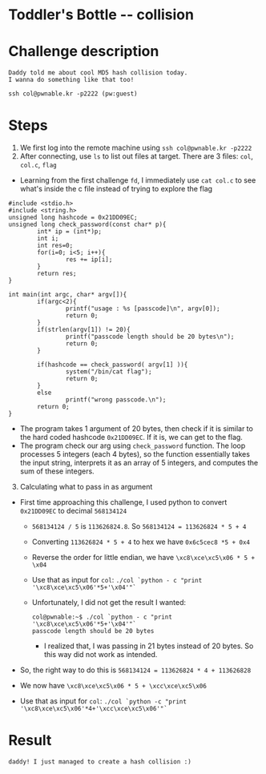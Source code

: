 # Toddler's Bottle -- collision

# Challenge description
```
Daddy told me about cool MD5 hash collision today.
I wanna do something like that too!

ssh col@pwnable.kr -p2222 (pw:guest)
```

# Steps
1. We first log into the remote machine using ```ssh col@pwnable.kr -p2222```
2. After connecting, use `ls` to list out files at target. There are 3 files: `col`, `col.c`, `flag`
- Learning from the first challenge `fd`, I immediately use ```cat col.c``` to see what's inside the c file instead of trying to explore the flag
```
#include <stdio.h>
#include <string.h>
unsigned long hashcode = 0x21DD09EC;
unsigned long check_password(const char* p){
        int* ip = (int*)p;
        int i;
        int res=0;
        for(i=0; i<5; i++){
                res += ip[i];
        }
        return res;
}

int main(int argc, char* argv[]){
        if(argc<2){
                printf("usage : %s [passcode]\n", argv[0]);
                return 0;
        }
        if(strlen(argv[1]) != 20){
                printf("passcode length should be 20 bytes\n");
                return 0;
        }

        if(hashcode == check_password( argv[1] )){
                system("/bin/cat flag");
                return 0;
        }
        else
                printf("wrong passcode.\n");
        return 0;
}
```

- The program takes 1 argument of 20 bytes, then check if it is similar to the hard coded hashcode `0x21DD09EC`. If it is, we can get to the flag.
- The program check our arg using `check_password` function. The loop processes 5 integers (each 4 bytes), so the function essentially takes the input string, 
interprets it as an array of 5 integers, and computes the sum of these integers.

3. Calculating what to pass in as argument
- First time approaching this challenge, I used python to convert `0x21DD09EC` to decimal `568134124`
   - ````568134124 / 5```` is `113626824.8`. So ```568134124 = 113626824 * 5 + 4```
   - Converting ```113626824 * 5 + 4``` to hex we have ```0x6c5cec8 *5 + 0x4```
   - Reverse the order for little endian, we have ```\xc8\xce\xc5\x06 * 5 + \x04```
   - Use that as input for `col`: ```./col `python - c "print '\xc8\xce\xc5\x06'*5+'\x04'"` ```
   
   - Unfortunately, I did not get the result I wanted:
        ```
        col@pwnable:~$ ./col `python - c "print '\xc8\xce\xc5\x06'*5+'\x04'"`
        passcode length should be 20 bytes
        ```
     - I realized that, I was passing in 21 bytes instead of 20 bytes. So this way did not work as intended.
    
- So, the right way to do this is ```568134124 = 113626824 * 4 + 113626828```
- We now have ```\xc8\xce\xc5\x06 * 5 + \xcc\xce\xc5\x06```
- Use that as input for `col`:  ```./col `python -c "print '\xc8\xce\xc5\x06'*4+'\xcc\xce\xc5\x06'"` ```

# Result 
```
daddy! I just managed to create a hash collision :)
```
